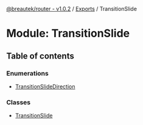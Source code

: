 [@breautek/router - v1.0.2](../README.md) / [Exports](../modules.md) / TransitionSlide

# Module: TransitionSlide

## Table of contents

### Enumerations

- [TransitionSlideDirection](../enums/transitionslide.transitionslidedirection.md)

### Classes

- [TransitionSlide](../classes/transitionslide.transitionslide-1.md)
